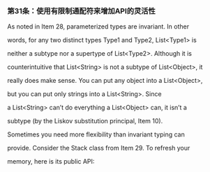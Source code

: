 ### 第31条：使用有限制通配符来增加API的灵活性

As noted in Item 28, parameterized types are invariant. In other

words, for any two distinct types Type1 and Type2, List&lt;Type1&gt; is

neither a subtype nor a supertype of List&lt;Type2&gt;. Although it is

counterintuitive that List&lt;String&gt; is not a subtype of List&lt;Object&gt;, it

really does make sense. You can put any object into a List&lt;Object&gt;,

but you can put only strings into a List&lt;String&gt;. Since

a List&lt;String&gt; can’t do everything a List&lt;Object&gt; can, it isn’t a

subtype \(by the Liskov substitution principal, Item 10\).

Sometimes you need more flexibility than invariant typing can

provide. Consider the Stack class from Item 29. To refresh your

memory, here is its public API:

